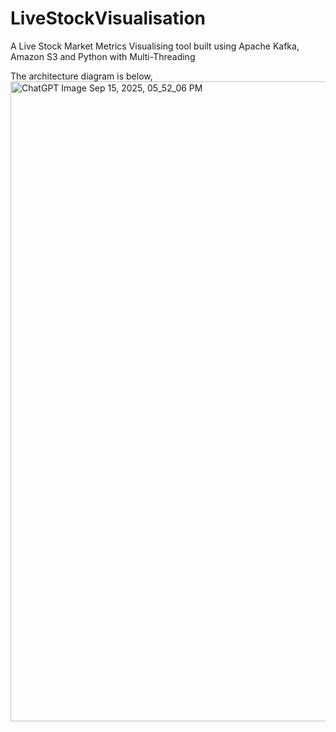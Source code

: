# LiveStockVisualisation
A Live Stock Market Metrics Visualising tool built using Apache Kafka, Amazon S3 and Python with Multi-Threading

The architecture diagram is below,
<img width="1024" height="1024" alt="ChatGPT Image Sep 15, 2025, 05_52_06 PM" src="https://github.com/user-attachments/assets/06d9ab66-9239-404f-835f-56258bd5930e" />
